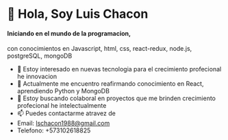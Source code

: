 # 👋 Hola, Soy Luis Chacon
#### Iniciando en el mundo de la programacion,
con conocimientos en Javascript, html, css, react-redux, node.js, postgreSQL, mongoDB
- 👀 Estoy interesado en nuevas tecnologia para el crecimiento profecional he innovacion 
- 🌱 Actualmente me encuentro reafirmando conocimiento en React, aprendiendo Python y MongoDB 
- 💞️ Estoy buscando colaboral en proyectos que me brinden crecimiento profecional he intelectualmente 
- 📫 Puedes contactarme atravez de 
- Email: lschacon1988@gmail.com
- Telefono: +573102618825

<!---
lschacon1988/lschacon1988 is a ✨ special ✨ repository because its `README.md` (this file) appears on your GitHub profile.
You can click the Preview link to take a look at your changes.
--->
